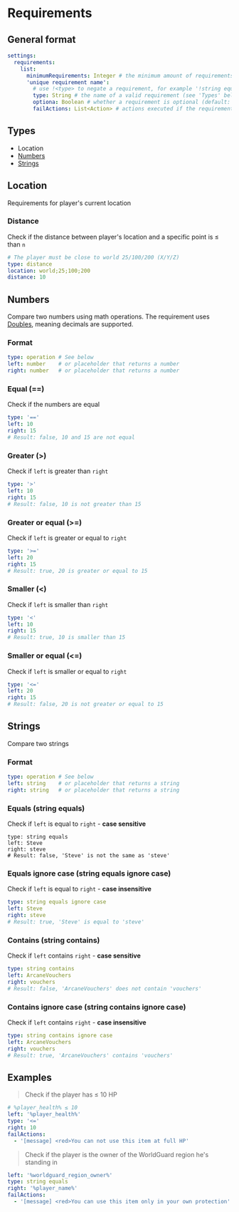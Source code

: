# Requirements

## General format

```yaml
settings:
  requirements:
    list:
      minimumRequirements: Integer # the minimum amount of requirements a player must pass (default: -1, all) (OPTIONAL)
      'unique requirement name':
        # use !<type> to negate a requirement, for example '!string equals'
        type: String # the name of a valid requirement (see 'Types' below) (REQUIRED)
        optiona: Boolean # whether a requirement is optional (default: false) (OPTIONAL)
        failActions: List<Action> # actions executed if the requirement fails (OPTIONAL)
```

## Types

* Location
* [Numbers](requirements.md#numbers)
* [Strings](requirements.md#strings)

## Location

Requirements for player's current location

### Distance

Check if the distance between player's location and a specific point is ≤ than `n`

```yaml
# The player must be close to world 25/100/200 (X/Y/Z)
type: distance
location: world;25;100;200
distance: 10
```

## Numbers

Compare two numbers using math operations. The requirement uses [Doubles](https://docs.oracle.com/javase/9/docs/api/java/lang/Double.html), meaning decimals are supported.

### Format <a href="#numbers-format" id="numbers-format"></a>

```yaml
type: operation # See below
left: number    # or placeholder that returns a number
right: number   # or placeholder that returns a number
```

### Equal (==) <a href="#numbers-equal" id="numbers-equal"></a>

Check if the numbers are equal

```yaml
type: '=='
left: 10
right: 15
# Result: false, 10 and 15 are not equal
```

### Greater (>) <a href="#numbers-greater" id="numbers-greater"></a>

Check if `left` is greater than `right`

```yaml
type: '>'
left: 10
right: 15
# Result: false, 10 is not greater than 15
```

### Greater or equal (>=) <a href="#numbers-great_or_equal" id="numbers-great_or_equal"></a>

Check if `left` is greater or equal to `right`

```yaml
type: '>='
left: 20
right: 15
# Result: true, 20 is greater or equal to 15
```

### Smaller (<) <a href="#numbers-smaller" id="numbers-smaller"></a>

Check if `left` is smaller than `right`

```yaml
type: '<'
left: 10
right: 15
# Result: true, 10 is smaller than 15
```

### Smaller or equal (<=) <a href="#numbers-smaller_or_equal" id="numbers-smaller_or_equal"></a>

Check if `left` is smaller or equal to `right`

```yaml
type: '<='
left: 20
right: 15
# Result: false, 20 is not greater or equal to 15
```

## Strings <a href="#strings" id="strings"></a>

Compare two strings

### Format <a href="#strings-format" id="strings-format"></a>

```yaml
type: operation # See below
left: string    # or placeholder that returns a string
right: string   # or placeholder that returns a string
```

### Equals (string equals) <a href="#strings-equals" id="strings-equals"></a>

Check if `left` is equal to `right` - **case sensitive**

```
type: string equals
left: Steve
right: steve
# Result: false, 'Steve' is not the same as 'steve'
```

### Equals ignore case (string equals ignore case) <a href="#strings-equals_ignore_case" id="strings-equals_ignore_case"></a>

Check if `left` is equal to `right` - **case insensitive**

```yaml
type: string equals ignore case
left: Steve
right: steve
# Result: true, 'Steve' is equal to 'steve'
```

### Contains (string contains) <a href="#strings-contains" id="strings-contains"></a>

Check if `left` contains `right` - **case sensitive**

```yaml
type: string contains
left: ArcaneVouchers
right: vouchers
# Result: false, 'ArcaneVouchers' does not contain 'vouchers'
```

### Contains ignore case (string contains ignore case)

Check if `left` contains `right` - **case insensitive**

```yaml
type: string contains ignore case
left: ArcaneVouchers
right: vouchers
# Result: true, 'ArcaneVouchers' contains 'vouchers'
```

## Examples

> Check if the player has ≤ 10 HP

```yaml
# %player_health% ≤ 10
left: '%player_health%'
type: '<='
right: 10
failActions:
  - '[message] <red>You can not use this item at full HP'
```

> Check if the player is the owner of the WorldGuard region he's standing in

```yaml
left: '%worldguard_region_owner%'
type: string equals
right: '%player_name%'
failActions:
  - '[message] <red>You can use this item only in your own protection'
```

